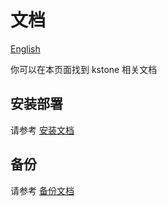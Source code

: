 # 文档

[English](README.md)

你可以在本页面找到 kstone 相关文档

## 安装部署
请参考 [安装文档](installation)

## 备份
请参考 [备份文档](backup)